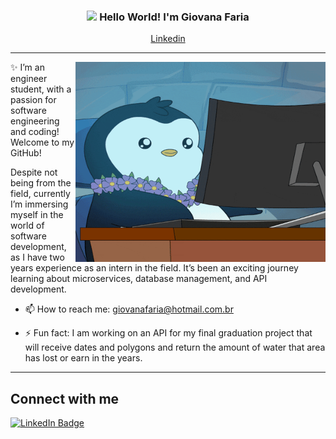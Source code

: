 <!-- Heading -->
<h3 align="center"><img src = "https://raw.githubusercontent.com/MartinHeinz/MartinHeinz/master/wave.gif" width = 30px> Hello World! I'm Giovana Faria</h3>

<!-- Social Medias -->

<p align="center">
  <a href="https://www.linkedin.com/in/giovana-faria/">Linkedin</a>
</p>

 <!-- About me section -->

 ----
 
 <!-- code gif-->
<img align="right" alt="GIF" src="./code.gif" width="400" height="320" />

✨ I’m an engineer student, with a passion for software engineering and coding! Welcome to my GitHub!

Despite not being from the field, currently I’m immersing myself in the world of software development, as I have two years experience as an intern in the field. It’s been an exciting journey learning about microservices, database management, and API development.

- 📫 How to reach me: giovanafaria@hotmail.com.br

- ⚡ Fun fact: I am working on an API for my final graduation project that will receive dates and polygons and return the amount of water that area has lost or earn in the years. 

<!-- About section: END -->

<!-- Conecct section -->

----
<h2>Connect with me </h3>
    <p>
        <a href="https://www.linkedin.com/in/giovana-faria/"><img src="https://img.shields.io/badge/-Giovana%20Faria%20-blue?style=plastic&amp;labelColor=blue&amp;logo=LinkedIn&amp; https://www.linkedin.com/in/giovana-faria/" alt="LinkedIn Badge"></a>
   </p>

 <!-- Conecct section: END -->

### 

<!--
**giovanafaria/giovanafaria** is a ✨ _special_ ✨ repository because its `README.md` (this file) appears on your GitHub profile.

Here are some ideas to get you started:

- 🔭 I’m currently working on ...
- 🌱 I’m currently learning ...
- 👯 I’m looking to collaborate on ...
- 🤔 I’m looking for help with ...
- 💬 Ask me about ...
- 📫 How to reach me: ...
- 😄 Pronouns: ...
- ⚡ Fun fact: ...
-->
